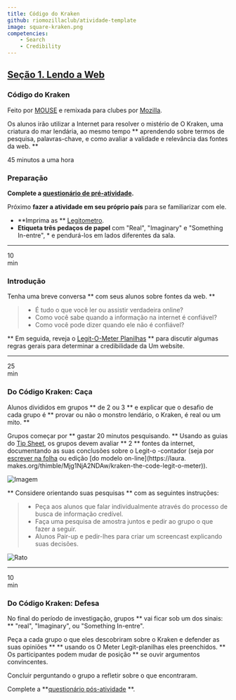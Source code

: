 ```yaml
---
title: Código do Kraken
github: riomozillaclub/atividade-template
image: square-kraken.png
competencies:
    - Search
    - Credibility
---
```


## [Seção 1. Lendo a Web](http://mozilla.github.io/webmaker-curriculum/WebLiteracyBasics-I/)

### Código do Kraken

Feito por [MOUSE](http://mouse.org/) e remixada para clubes por [Mozilla](https://webmaker.org/mentor).

Os alunos irão utilizar a Internet para resolver o mistério de O Kraken, uma criatura do mar lendária, ao mesmo tempo ** aprendendo sobre termos de pesquisa, palavras-chave, e como avaliar a validade e relevância das fontes da web. **

45 minutos a uma hora

### Preparação

**Complete a [questionário de pré-atividade](http://goo.gl/forms/Uua6yKIy5E).**

Próximo **fazer a atividade em seu próprio país** para se familiarizar com ele.

* **Imprima as ** [Legitometro](https://docs.google.com/a/zythepsary.com/file/d/0B1vyNnSVEMIDbDVLX1E4ZXRmclE/edit).
* **Etiqueta três pedaços de papel** com "Real", "Imaginary" e "Something In-entre", * e pendurá-los em lados diferentes da sala.

---

10<br>min

### Introdução

Tenha uma breve conversa ** com seus alunos sobre fontes da web. **

> * É tudo o que você ler ou assistir verdadeira online?
> * Como você sabe quando a informação na internet é confiável?
> * Como você pode dizer quando ele não é confiável?


** Em seguida, reveja o [Legit-O-Meter Planilhas](https://docs.google.com/a/zythepsary.com/file/d/0B1vyNnSVEMIDbDVLX1E4ZXRmclE/edit) ** para discutir algumas regras gerais para determinar a credibilidade da Um website.

---

25 <br> min

### Do Código Kraken: Caça

Alunos divididos em grupos ** de 2 ou 3 ** e explicar que o desafio de cada grupo é ** provar ou não o monstro lendário, o Kraken, é real ou um mito. **

Grupos começar por ** gastar 20 minutos pesquisando. ** Usando as guias do [Tip Sheet](legítimo-o-meter.html), os grupos devem avaliar ** 2 ** fontes da internet, documentando as suas conclusões sobre o Legit-o -contador (seja por [escrever na folha](https://docs.google.com/a/zythepsary.com/file/d/0B1vyNnSVEMIDbDVLX1E4ZXRmclE/edit) ou edição [do modelo on-line](https://laura. makes.org/thimble/Mjg1NjA2NDAw/kraken-the-code-legit-o-meter)).

![Imagem](http://mozilla.github.io/webmaker-curriculum/images/kraken-in-progress.jpg)

** Considere orientando suas pesquisas ** com as seguintes instruções:

> * Peça aos alunos que falar individualmente através do processo de busca de informação credível.
> * Faça uma pesquisa de amostra juntos e pedir ao grupo o que fazer a seguir.
> * Alunos Pair-up e pedir-lhes para criar um screencast explicando suas decisões.

![Rato](http://mozilla.github.io/webmaker-curriculum/images/kraken-finished-example.jpg)

---

10 <br> min

### Do Código Kraken: Defesa

No final do período de investigação, grupos ** vai ficar sob um dos sinais: ** "real", "Imaginary", ou "Something In-entre".

Peça a cada grupo o que eles descobriram sobre o Kraken e defender as suas opiniões ** ** usando os O Meter Legit-planilhas eles preenchidos. ** Os participantes podem mudar de posição ** se ouvir argumentos convincentes.

Concluir perguntando o grupo a refletir sobre o que encontraram.

Complete a **[questionário pós-atividade](http://goo.gl/forms/ezm6IXWhhM) **.